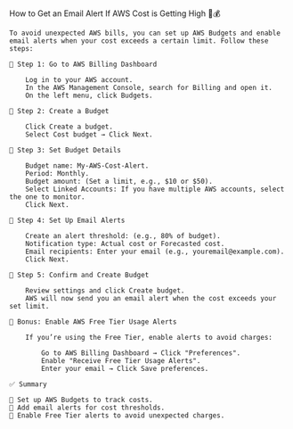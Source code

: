 How to Get an Email Alert If AWS Cost is Getting High 📩💰

    To avoid unexpected AWS bills, you can set up AWS Budgets and enable email alerts when your cost exceeds a certain limit. Follow these steps:

    🔹 Step 1: Go to AWS Billing Dashboard

        Log in to your AWS account.
        In the AWS Management Console, search for Billing and open it.
        On the left menu, click Budgets.

    🔹 Step 2: Create a Budget

        Click Create a budget.
        Select Cost budget → Click Next.

    🔹 Step 3: Set Budget Details

        Budget name: My-AWS-Cost-Alert.
        Period: Monthly.
        Budget amount: (Set a limit, e.g., $10 or $50).
        Select Linked Accounts: If you have multiple AWS accounts, select the one to monitor.
        Click Next.

    🔹 Step 4: Set Up Email Alerts

        Create an alert threshold: (e.g., 80% of budget).
        Notification type: Actual cost or Forecasted cost.
        Email recipients: Enter your email (e.g., youremail@example.com).
        Click Next.

    🔹 Step 5: Confirm and Create Budget

        Review settings and click Create budget.
        AWS will now send you an email alert when the cost exceeds your set limit.

    🔹 Bonus: Enable AWS Free Tier Usage Alerts

        If you’re using the Free Tier, enable alerts to avoid charges:

            Go to AWS Billing Dashboard → Click "Preferences".
            Enable "Receive Free Tier Usage Alerts".
            Enter your email → Click Save preferences.

    ✅ Summary
    
    🔹 Set up AWS Budgets to track costs.
    🔹 Add email alerts for cost thresholds.
    🔹 Enable Free Tier alerts to avoid unexpected charges.

